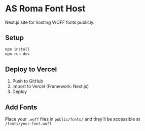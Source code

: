# AS Roma Font Host

Next.js site for hosting WOFF fonts publicly.

## Setup

```bash
npm install
npm run dev
```

## Deploy to Vercel

1. Push to GitHub
2. Import to Vercel (Framework: Next.js)
3. Deploy

## Add Fonts

Place your `.woff` files in `public/fonts/` and they'll be accessible at `/fonts/your-font.woff`
